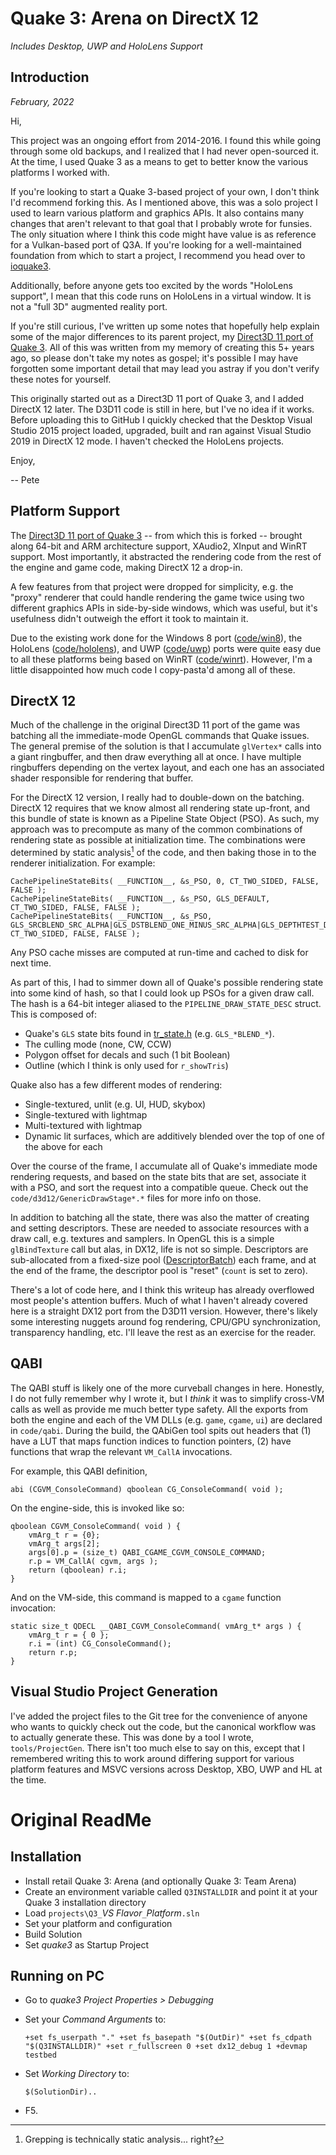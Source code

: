 Quake 3: Arena on DirectX 12
============================

*Includes Desktop, UWP and HoloLens Support*

Introduction
------------

_February, 2022_

Hi,

This project was an ongoing effort from 2014-2016. I found this while going through some old backups, and I realized that I had never open-sourced it. At the time, I used Quake 3 as a means to get to better know the various platforms I worked with.

If you're looking to start a Quake 3-based project of your own, I don't think I'd recommend forking this. As I mentioned above, this was a solo project I used to learn various platform and graphics APIs. It also contains many changes that aren't relevant to that goal that I probably wrote for funsies. The only situation where I think this code might have value is as reference for a Vulkan-based port of Q3A. If you're looking for a well-maintained foundation from which to start a project, I recommend you head over to [ioquake3](https://ioquake3.org/).

Additionally, before anyone gets too excited by the words "HoloLens support", I mean that this code runs on HoloLens in a virtual window. It is not a "full 3D" augmented reality port.

If you're still curious, I've written up some notes that hopefully help explain some of the major differences to its parent project, my [Direct3D 11 port of Quake 3](https://github.com/PJayB/Quake-III-Arena-D3D11). All of this was written from my memory of creating this 5+ years ago, so please don't take my notes as gospel; it's possible I may have forgotten some important detail that may lead you astray if you don't verify these notes for yourself.

This originally started out as a Direct3D 11 port of Quake 3, and I added DirectX 12 later. The D3D11 code is still in here, but I've no idea if it works. Before uploading this to GitHub I quickly checked that the Desktop Visual Studio 2015 project loaded, upgraded, built and ran against Visual Studio 2019 in DirectX 12 mode. I haven't checked the HoloLens projects.

Enjoy,

-- Pete

## Platform Support

The [Direct3D 11 port of Quake 3](https://github.com/PJayB/Quake-III-Arena-D3D11) -- from which this is forked -- brought along 64-bit and ARM architecture support, XAudio2, XInput and WinRT support. Most importantly, it abstracted the rendering code from the rest of the engine and game code, making DirectX 12 a drop-in.

A few features from that project were dropped for simplicity, e.g. the "proxy" renderer that could handle rendering the game twice using two different graphics APIs in side-by-side windows, which was useful, but it's usefulness didn't outweigh the effort it took to maintain it.

Due to the existing work done for the Windows 8 port ([code/win8](code/win8)), the HoloLens ([code/hololens](code/hololens)), and UWP ([code/uwp](code/uwp)) ports were quite easy due to all these platforms being based on WinRT ([code/winrt](code/winrt)). However, I'm a little disappointed how much code I copy-pasta'd among all of these.

## DirectX 12

Much of the challenge in the original Direct3D 11 port of the game was batching all the immediate-mode OpenGL commands that Quake issues. The general premise of the solution is that I accumulate `glVertex*` calls into a giant ringbuffer, and then draw everything all at once. I have multiple ringbuffers depending on the vertex layout, and each one has an associated shader responsible for rendering that buffer.

For the DirectX 12 version, I really had to double-down on the batching. DirectX 12 requires that we know almost all rendering state up-front, and this bundle of state is known as a Pipeline State Object (PSO). As such, my approach was to precompute as many of the common combinations of rendering state as possible at initialization time. The combinations were determined by static analysis[^1] of the code, and then baking those in to the renderer initialization. For example:

	CachePipelineStateBits( __FUNCTION__, &s_PSO, 0, CT_TWO_SIDED, FALSE, FALSE );
	CachePipelineStateBits( __FUNCTION__, &s_PSO, GLS_DEFAULT, CT_TWO_SIDED, FALSE, FALSE );
	CachePipelineStateBits( __FUNCTION__, &s_PSO, GLS_SRCBLEND_SRC_ALPHA|GLS_DSTBLEND_ONE_MINUS_SRC_ALPHA|GLS_DEPTHTEST_DISABLE, CT_TWO_SIDED, FALSE, FALSE );

Any PSO cache misses are computed at run-time and cached to disk for next time.

As part of this, I had to simmer down all of Quake's possible rendering state into some kind of hash, so that I could look up PSOs for a given draw call. The hash is a 64-bit integer aliased to the `PIPELINE_DRAW_STATE_DESC` struct. This is composed of:

* Quake's `GLS` state bits found in [tr_state.h](code/renderer/tr_state.h) (e.g. `GLS_*BLEND_*`).
* The culling mode (none, CW, CCW)
* Polygon offset for decals and such (1 bit Boolean)
* Outline (which I think is only used for `r_showTris`)

Quake also has a few different modes of rendering:

* Single-textured, unlit (e.g. UI, HUD, skybox)
* Single-textured with lightmap
* Multi-textured with lightmap
* Dynamic lit surfaces, which are additively blended over the top of one of the above for each

Over the course of the frame, I accumulate all of Quake's immediate mode rendering requests, and based on the state bits that are set, associate it with a PSO, and sort the request into a compatible queue. Check out the `code/d3d12/GenericDrawStage*.*` files for more info on those.

In addition to batching all the state, there was also the matter of creating and setting descriptors. These are needed to associate resources with a draw call, e.g. textures and samplers. In OpenGL this is a simple `glBindTexture` call but alas, in DX12, life is not so simple. Descriptors are sub-allocated from a fixed-size pool ([DescriptorBatch](code/d3d12/DescriptorBatch.cpp)) each frame, and at the end of the frame, the descriptor pool is "reset" (`count` is set to zero).

There's a lot of code here, and I think this writeup has already overflowed most people's attention buffers. Much of what I haven't already covered here is a straight DX12 port from the D3D11 version. However, there's likely some interesting nuggets around fog rendering, CPU/GPU synchronization, transparency handling, etc. I'll leave the rest as an exercise for the reader.

## QABI

The QABI stuff is likely one of the more curveball changes in here. Honestly, I do not fully remember why I wrote it, but I _think_ it was to simplify cross-VM calls as well as provide me much better type safety. All the exports from both the engine and each of the VM DLLs (e.g. `game`, `cgame`, `ui`) are declared in `code/qabi`. During the build, the QAbiGen tool spits out headers that (1) have a LUT that maps function indices to function pointers, (2) have functions that wrap the relevant `VM_CallA` invocations.

For example, this QABI definition,

	abi (CGVM_ConsoleCommand) qboolean CG_ConsoleCommand( void );

On the engine-side, this is invoked like so:

	qboolean CGVM_ConsoleCommand( void ) {
		vmArg_t r = {0};
		vmArg_t args[2];
		args[0].p = (size_t) QABI_CGAME_CGVM_CONSOLE_COMMAND;
		r.p = VM_CallA( cgvm, args );
		return (qboolean) r.i;
	}

And on the VM-side, this command is mapped to a `cgame` function invocation:

	static size_t QDECL __QABI_CGVM_ConsoleCommand( vmArg_t* args ) {
		vmArg_t r = { 0 };
		r.i = (int) CG_ConsoleCommand();
		return r.p;
	}

## Visual Studio Project Generation

I've added the project files to the Git tree for the convenience of anyone who wants to quickly check out the code, but the canonical workflow was to actually generate these. This was done by a tool I wrote, `tools/ProjectGen`. There isn't too much else to say on this, except that I remembered writing this to work around differing support for various platform features and MSVC versions across Desktop, XBO, UWP and HL at the time.

Original ReadMe
===============

Installation
------------
- Install retail Quake 3: Arena (and optionally Quake 3: Team Arena)
- Create an environment variable called `Q3INSTALLDIR` and point it at your Quake 3 installation directory
- Load `projects\Q3_`*VS Flavor*`_`*Platform*`.sln`
- Set your platform and configuration
- Build Solution
- Set *quake3* as Startup Project

Running on PC
-------------
- Go to *quake3 Project Properties > Debugging*
- Set your *Command Arguments* to:

	`+set fs_userpath "." +set fs_basepath "$(OutDir)" +set fs_cdpath "$(Q3INSTALLDIR)" +set r_fullscreen 0 +set dx12_debug 1 +devmap testbed`

- Set *Working Directory* to:

	`$(SolutionDir)..`

- F5.


[^1]: Grepping is technically static analysis... right?
[^2]: It appears I never wrote a "Running on HoloLens" or "Running on UWP" section.
